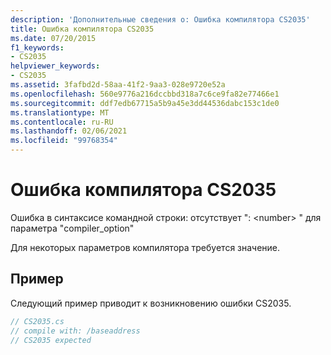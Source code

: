 ```yaml
---
description: 'Дополнительные сведения о: Ошибка компилятора CS2035'
title: Ошибка компилятора CS2035
ms.date: 07/20/2015
f1_keywords:
- CS2035
helpviewer_keywords:
- CS2035
ms.assetid: 3fafbd2d-58aa-41f2-9aa3-028e9720e52a
ms.openlocfilehash: 560e9776a216dccbbd318a7c6ce9fa82e77466e1
ms.sourcegitcommit: ddf7edb67715a5b9a45e3dd44536dabc153c1de0
ms.translationtype: MT
ms.contentlocale: ru-RU
ms.lasthandoff: 02/06/2021
ms.locfileid: "99768354"
---
```

# <a name="compiler-error-cs2035"></a>Ошибка компилятора CS2035

Ошибка в синтаксисе командной строки: отсутствует ": \<number> " для параметра "compiler_option"  
  
 Для некоторых параметров компилятора требуется значение.  
  
## <a name="example"></a>Пример  

 Следующий пример приводит к возникновению ошибки CS2035.  
  
```csharp  
// CS2035.cs  
// compile with: /baseaddress  
// CS2035 expected  
```
